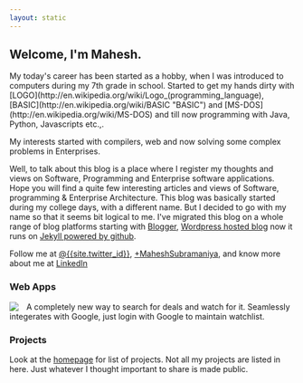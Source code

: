 ```yaml
---
layout: static
---
```


<h2>Welcome, I'm Mahesh.</h2>My today's career has been started as a hobby, when I was introduced to computers during my 7th grade in school. Started to get my hands dirty with [LOGO](http://en.wikipedia.org/wiki/Logo_(programming_language), [BASIC](http://en.wikipedia.org/wiki/BASIC "BASIC") and [MS-DOS](http://en.wikipedia.org/wiki/MS-DOS) and till now programming with Java, Python, Javascripts etc.,.

My interests started with compilers, web and now solving some complex problems in Enterprises.

Well, to talk about this blog is a place where I register my thoughts and views on Software, Programming and Enterprise software applications. Hope you will find a quite few interesting articles and views of Software, programming & Enterprise Architecture. This blog was basically started during my college days, with a different name. But I decided to go with my name so that it seems bit logical to me. I've migrated this blog on a whole range of blog platforms starting with [Blogger](http://en.wikipedia.org/wiki/Blogger_(service)), [Wordpress hosted blog](http://maheshexp.wordpress.com/) now it runs on [Jekyll powered by github](/article/trying-git-hosted-blog-jekyll.html).

Follow me at <a href="http://twitter.com/{{site.twitter_id}}" rel="me" itemprop="url">@{{site.twitter_id}}</a>, 
<a href="https://plus.google.com/+MaheshSubramaniya?rel=author" rel="author">+MaheshSubramaniya</a>,
and know more about me at <a href="http://www.linkedin.com/in/maheshsubramaniya" rel="me">LinkedIn</a>

### Web Apps ###

<div style="float:left;margin-right:1em;">
<a href="http://www.dealsnerd.com" itemprop="url">
<img src="http://www.dealsnerd.com/images/deals-nerd.png">
</a></div> A completely new way to search for deals and watch for it. Seamlessly integerates with Google, just login with Google to maintain watchlist.

### Projects ###

Look at the <a href="/">homepage</a> for list of projects. Not all my projects are listed in here. Just whatever I thought important to share is made public.
